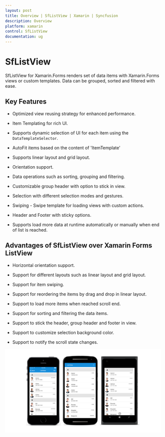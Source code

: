 ```yaml
---
layout: post
title: Overview | SfListView | Xamarin | Syncfusion
description: Overview
platform: xamarin
control: SfListView
documentation: ug
---
```


# SfListView

SfListView for Xamarin.Forms renders set of data items with Xamarin.Forms views or custom templates. Data can be grouped, sorted and filtered with ease.

## Key Features

* Optimized view reusing strategy for enhanced performance.

* Item Templating for rich UI.

* Supports dynamic selection of UI for each item using the `DataTemplateSelector`.

* AutoFit items based on the content of 'ItemTemplate'

* Supports linear layout and grid layout.

* Orientation support.

* Data operations such as sorting, grouping and filtering.

* Customizable group header with option to stick in view.

* Selection with different selection modes and gestures.

* Swiping - Swipe template for loading views with custom actions.

* Header and Footer with sticky options.

* Supports load more data at runtime automatically or manually when end of list is reached.


## Advantages of SfListView over Xamarin Forms ListView
 
* Horizontal orientation support.

* Support for different layouts such as linear layout and grid layout.

* Support for item swiping.
 
* Support for reordering the items by drag and drop in linear layout.

* Support to load more items when reached scroll end.

* Support for sorting and filtering the data items.

* Support to stick the header, group header and footer in view.

* Support to customize selection background color.

* Support to notify the scroll state changes.


![](SfListView_images/Overview.png)